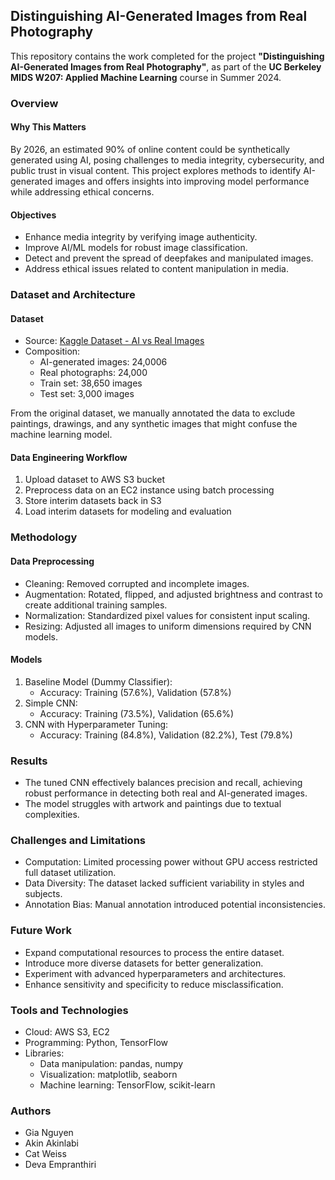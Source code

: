 ## Distinguishing AI-Generated Images from Real Photography
This repository contains the work completed for the project **"Distinguishing AI-Generated Images from Real Photography"**, as part of the **UC Berkeley MIDS W207: Applied Machine Learning** course in Summer 2024.

### Overview
#### Why This Matters
By 2026, an estimated 90% of online content could be synthetically generated using AI, posing challenges to media integrity, cybersecurity, and public trust in visual content. This project explores methods to identify AI-generated images and offers insights into improving model performance while addressing ethical concerns.

#### Objectives
- Enhance media integrity by verifying image authenticity.
- Improve AI/ML models for robust image classification.
- Detect and prevent the spread of deepfakes and manipulated images.
- Address ethical issues related to content manipulation in media.

### Dataset and Architecture
#### Dataset
- Source: [Kaggle Dataset - AI vs Real Images](https://www.kaggle.com/datasets/tristanzhang32/ai-generated-images-vs-real-images)
- Composition:
    - AI-generated images: 24,0006
    - Real photographs: 24,000
    - Train set: 38,650 images
    - Test set: 3,000 images

From the original dataset, we manually annotated the data to exclude paintings, drawings, and any synthetic images that might confuse the machine learning model.
#### Data Engineering Workflow
1. Upload dataset to AWS S3 bucket
2. Preprocess data on an EC2 instance using batch processing
3. Store interim datasets back in S3
4. Load interim datasets for modeling and evaluation

### Methodology
#### Data Preprocessing
- Cleaning: Removed corrupted and incomplete images.
- Augmentation: Rotated, flipped, and adjusted brightness and contrast to create additional training samples.
- Normalization: Standardized pixel values for consistent input scaling.
- Resizing: Adjusted all images to uniform dimensions required by CNN models.

#### Models
1. Baseline Model (Dummy Classifier):
    - Accuracy: Training (57.6%), Validation (57.8%)
2. Simple CNN:
    - Accuracy: Training (73.5%), Validation (65.6%)
3. CNN with Hyperparameter Tuning:
    - Accuracy: Training (84.8%), Validation (82.2%), Test (79.8%)

### Results
- The tuned CNN effectively balances precision and recall, achieving robust performance in detecting both real and AI-generated images.
- The model struggles with artwork and paintings due to textual complexities.

### Challenges and Limitations
- Computation: Limited processing power without GPU access restricted full dataset utilization.
- Data Diversity: The dataset lacked sufficient variability in styles and subjects.
- Annotation Bias: Manual annotation introduced potential inconsistencies.

### Future Work
- Expand computational resources to process the entire dataset.
- Introduce more diverse datasets for better generalization.
- Experiment with advanced hyperparameters and architectures.
- Enhance sensitivity and specificity to reduce misclassification.

### Tools and Technologies
- Cloud: AWS S3, EC2
- Programming: Python, TensorFlow
- Libraries:
    - Data manipulation: pandas, numpy
    - Visualization: matplotlib, seaborn
    - Machine learning: TensorFlow, scikit-learn

### Authors
- Gia Nguyen
- Akin Akinlabi
- Cat Weiss
- Deva Empranthiri
